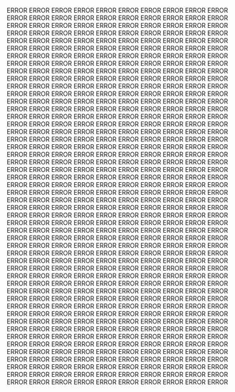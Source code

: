 ERROR
ERROR
ERROR
ERROR
ERROR
ERROR
ERROR
ERROR
ERROR
ERROR
ERROR
ERROR
ERROR
ERROR
ERROR
ERROR
ERROR
ERROR
ERROR
ERROR
ERROR
ERROR
ERROR
ERROR
ERROR
ERROR
ERROR
ERROR
ERROR
ERROR
ERROR
ERROR
ERROR
ERROR
ERROR
ERROR
ERROR
ERROR
ERROR
ERROR
ERROR
ERROR
ERROR
ERROR
ERROR
ERROR
ERROR
ERROR
ERROR
ERROR
ERROR
ERROR
ERROR
ERROR
ERROR
ERROR
ERROR
ERROR
ERROR
ERROR
ERROR
ERROR
ERROR
ERROR
ERROR
ERROR
ERROR
ERROR
ERROR
ERROR
ERROR
ERROR
ERROR
ERROR
ERROR
ERROR
ERROR
ERROR
ERROR
ERROR
ERROR
ERROR
ERROR
ERROR
ERROR
ERROR
ERROR
ERROR
ERROR
ERROR
ERROR
ERROR
ERROR
ERROR
ERROR
ERROR
ERROR
ERROR
ERROR
ERROR
ERROR
ERROR
ERROR
ERROR
ERROR
ERROR
ERROR
ERROR
ERROR
ERROR
ERROR
ERROR
ERROR
ERROR
ERROR
ERROR
ERROR
ERROR
ERROR
ERROR
ERROR
ERROR
ERROR
ERROR
ERROR
ERROR
ERROR
ERROR
ERROR
ERROR
ERROR
ERROR
ERROR
ERROR
ERROR
ERROR
ERROR
ERROR
ERROR
ERROR
ERROR
ERROR
ERROR
ERROR
ERROR
ERROR
ERROR
ERROR
ERROR
ERROR
ERROR
ERROR
ERROR
ERROR
ERROR
ERROR
ERROR
ERROR
ERROR
ERROR
ERROR
ERROR
ERROR
ERROR
ERROR
ERROR
ERROR
ERROR
ERROR
ERROR
ERROR
ERROR
ERROR
ERROR
ERROR
ERROR
ERROR
ERROR
ERROR
ERROR
ERROR
ERROR
ERROR
ERROR
ERROR
ERROR
ERROR
ERROR
ERROR
ERROR
ERROR
ERROR
ERROR
ERROR
ERROR
ERROR
ERROR
ERROR
ERROR
ERROR
ERROR
ERROR
ERROR
ERROR
ERROR
ERROR
ERROR
ERROR
ERROR
ERROR
ERROR
ERROR
ERROR
ERROR
ERROR
ERROR
ERROR
ERROR
ERROR
ERROR
ERROR
ERROR
ERROR
ERROR
ERROR
ERROR
ERROR
ERROR
ERROR
ERROR
ERROR
ERROR
ERROR
ERROR
ERROR
ERROR
ERROR
ERROR
ERROR
ERROR
ERROR
ERROR
ERROR
ERROR
ERROR
ERROR
ERROR
ERROR
ERROR
ERROR
ERROR
ERROR
ERROR
ERROR
ERROR
ERROR
ERROR
ERROR
ERROR
ERROR
ERROR
ERROR
ERROR
ERROR
ERROR
ERROR
ERROR
ERROR
ERROR
ERROR
ERROR
ERROR
ERROR
ERROR
ERROR
ERROR
ERROR
ERROR
ERROR
ERROR
ERROR
ERROR
ERROR
ERROR
ERROR
ERROR
ERROR
ERROR
ERROR
ERROR
ERROR
ERROR
ERROR
ERROR
ERROR
ERROR
ERROR
ERROR
ERROR
ERROR
ERROR
ERROR
ERROR
ERROR
ERROR
ERROR
ERROR
ERROR
ERROR
ERROR
ERROR
ERROR
ERROR
ERROR
ERROR
ERROR
ERROR
ERROR
ERROR
ERROR
ERROR
ERROR
ERROR
ERROR
ERROR
ERROR
ERROR
ERROR
ERROR
ERROR
ERROR
ERROR
ERROR
ERROR
ERROR
ERROR
ERROR
ERROR
ERROR
ERROR
ERROR
ERROR
ERROR
ERROR
ERROR
ERROR
ERROR
ERROR
ERROR
ERROR
ERROR
ERROR
ERROR
ERROR
ERROR
ERROR
ERROR
ERROR
ERROR
ERROR
ERROR
ERROR
ERROR
ERROR
ERROR
ERROR
ERROR
ERROR
ERROR
ERROR
ERROR
ERROR
ERROR
ERROR
ERROR
ERROR
ERROR
ERROR
ERROR
ERROR
ERROR
ERROR
ERROR
ERROR
ERROR
ERROR
ERROR
ERROR
ERROR
ERROR
ERROR
ERROR
ERROR
ERROR
ERROR
ERROR
ERROR
ERROR
ERROR
ERROR
ERROR
ERROR
ERROR
ERROR
ERROR
ERROR
ERROR
ERROR
ERROR
ERROR
ERROR
ERROR
ERROR
ERROR
ERROR
ERROR
ERROR
ERROR
ERROR
ERROR
ERROR
ERROR
ERROR
ERROR
ERROR
ERROR
ERROR
ERROR
ERROR
ERROR
ERROR
ERROR
ERROR
ERROR
ERROR
ERROR
ERROR
ERROR
ERROR
ERROR
ERROR
ERROR
ERROR
ERROR
ERROR
ERROR
ERROR
ERROR
ERROR
ERROR
ERROR
ERROR
ERROR
ERROR
ERROR
ERROR
ERROR
ERROR
ERROR
ERROR
ERROR
ERROR
ERROR
ERROR
ERROR
ERROR
ERROR
ERROR
ERROR
ERROR
ERROR
ERROR
ERROR
ERROR
ERROR
ERROR
ERROR
ERROR
ERROR
ERROR
ERROR
ERROR
ERROR
ERROR
ERROR
ERROR
ERROR
ERROR
ERROR
ERROR
ERROR
ERROR
ERROR
ERROR
ERROR
ERROR
ERROR
ERROR
ERROR
ERROR
